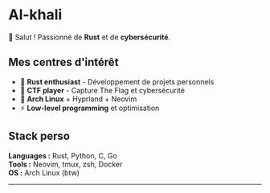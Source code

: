 # Al-khali

👋 Salut ! Passionné de **Rust** et de **cybersécurité**.

## Mes centres d'intérêt
- 🦀 **Rust enthusiast** - Développement de projets personnels
- 🔐 **CTF player** - Capture The Flag et cybersécurité
- 🐧 **Arch Linux** + Hyprland + Neovim
- ⚡ **Low-level programming** et optimisation

## Stack perso
**Languages :** Rust, Python, C, Go  
**Tools :** Neovim, tmux, zsh, Docker  
**OS :** Arch Linux (btw)



---
